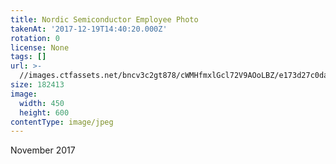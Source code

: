 ```yaml
---
title: Nordic Semiconductor Employee Photo
takenAt: '2017-12-19T14:40:20.000Z'
rotation: 0
license: None
tags: []
url: >-
  //images.ctfassets.net/bncv3c2gt878/cWMHfmxlGcl72V9AOoLBZ/e173d27c0dabe50d916c5d37d9d19356/nordic-semiconductor-employee-photo_39439335652_o
size: 182413
image:
  width: 450
  height: 600
contentType: image/jpeg
---
```


November 2017